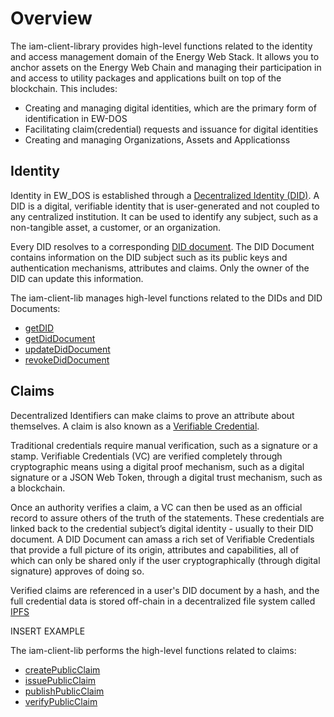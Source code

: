 # Overview

The iam-client-library provides high-level functions related to the identity and access management domain of the Energy Web Stack. It allows you to anchor assets on the Energy Web Chain and managing their participation in and access to utility packages and applications built on top of the blockchain. This includes:

- Creating and managing digital identities, which are the primary form of identification in EW-DOS
- Facilitating claim(credential) requests and issuance for digital identities
- Creating and managing Organizations, Assets and Applicationss 


## Identity

Identity in EW_DOS is established through a [Decentralized Identity (DID)](https://www.w3.org/TR/did-core/). A DID is a digital, verifiable identity that is user-generated and not coupled to any centralized institution. It can be used to identify any subject, such as a non-tangible asset, a customer, or an organization.

Every DID resolves to a corresponding [DID document](https://www.w3.org/TR/did-use-cases/#dfn-did-documents). The DID Document contains information on the DID subject such as its public keys and authentication mechanisms, attributes and claims. Only the owner of the DID can update this information. 

The iam-client-lib manages high-level functions related to the DIDs and DID Documents:
- [getDID](../api/classes/iam.IAM.md#getdid)
- [getDidDocument](../api/classes/iam.IAM.md#getdiddocument)
- [updateDidDocument](../api/classes/iam.IAM.md#updatediddocument)
- [revokeDidDocument](../api/classes/iam.IAM.md#revokediddocument)


## Claims

Decentralized Identifiers can make claims to prove an attribute about themselves. A claim is also known as a [Verifiable Credential](https://www.w3.org/TR/vc-data-model/).

Traditional credentials require manual verification, such as a signature or a stamp. Verifiable Credentials (VC) are verified completely through cryptographic means using a digital proof mechanism, such as a digital signature or a JSON Web Token, through a digital trust mechanism, such as a blockchain.

Once an authority verifies a claim, a VC can then be used as an official record to assure others of the truth of the statements. These credentials are linked back to the credential subject’s digital identity - usually to their DID document. A DID Document can amass a rich set of Verifiable Credentials that provide a full picture of its origin, attributes and capabilities, all of which can only be shared only if the user cryptographically (through digital signature) approves of doing so.

Verified claims are referenced in a user's DID document by a hash, and the full credential data is stored off-chain in a decentralized file system called [IPFS](https://ipfs.io/)

INSERT EXAMPLE


The iam-client-lib performs the high-level functions related to claims:
- [createPublicClaim](../api/classes/iam.IAM.md#createpublicclaim) 
- [issuePublicClaim](../api/classes/iam.IAM.md#issuepublicclaim)
- [publishPublicClaim](../api/classes/iam.IAM.md#publishpublicclaim)
- [verifyPublicClaim](../api/classes/iam.IAM.md#verifypublicclaim) 


